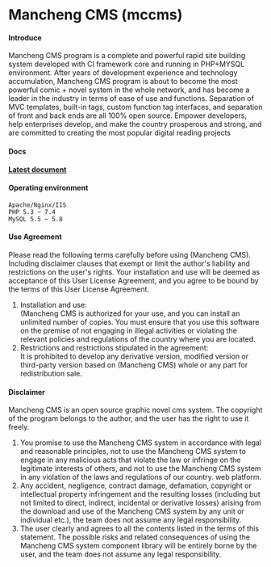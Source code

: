 # Mancheng CMS (mccms)

#### Introduce
Mancheng CMS program is a complete and powerful rapid site building system developed with CI framework core and running in PHP+MYSQL environment. After years of development experience and technology accumulation, Mancheng CMS program is about to become the most powerful comic + novel system in the whole network, and has become a leader in the industry in terms of ease of use and functions. Separation of MVC templates, built-in tags, custom function tag interfaces, and separation of front and back ends are all 100% open source. Empower developers, help enterprises develop, and make the country prosperous and strong, and are committed to creating the most popular digital reading projects

#### Docs
[**Latest document**](https://www.mccms.cn/doc.html)

#### Operating environment

```
Apache/Nginx/IIS
PHP 5.3 ~ 7.4
MySQL 5.5 ~ 5.8
```


#### Use Agreement
Please read the following terms carefully before using (Mancheng CMS). Including disclaimer clauses that exempt or limit the author's liability and restrictions on the user's rights. Your installation and use will be deemed as acceptance of this User License Agreement, and you agree to be bound by the terms of this User License Agreement. <br>
1. Installation and use:<br>
(Mancheng CMS is authorized for your use, and you can install an unlimited number of copies. You must ensure that you use this software on the premise of not engaging in illegal activities or violating the relevant policies and regulations of the country where you are located.<br>
2. Restrictions and restrictions stipulated in the agreement:<br>
It is prohibited to develop any derivative version, modified version or third-party version based on (Mancheng CMS) whole or any part for redistribution sale.


#### Disclaimer
Mancheng CMS is an open source graphic novel cms system. The copyright of the program belongs to the author, and the user has the right to use it freely. <br>
1. You promise to use the Mancheng CMS system in accordance with legal and reasonable principles, not to use the Mancheng CMS system to engage in any malicious acts that violate the law or infringe on the legitimate interests of others, and not to use the Mancheng CMS system in any violation of the laws and regulations of our country. web platform. <br>
2. Any accident, negligence, contract damage, defamation, copyright or intellectual property infringement and the resulting losses (including but not limited to direct, indirect, incidental or derivative losses) arising from the download and use of the Mancheng CMS system by any unit or individual etc.), the team does not assume any legal responsibility. <br>
3. The user clearly and agrees to all the contents listed in the terms of this statement. The possible risks and related consequences of using the Mancheng CMS system component library will be entirely borne by the user, and the team does not assume any legal responsibility.
